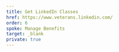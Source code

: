 ```yaml
---
title: Get LinkedIn Classes
href: https://www.veterans.linkedin.com/
order: 6
spoke: Manage Benefits
target: _blank
private: true
---
```

